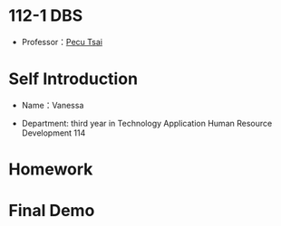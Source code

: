 # 112-1 DBS
- Professor：[Pecu Tsai](https://github.com/pecu?tab=repositories)

<h1>Self Introduction</h1>

- Name：Vanessa

- Department: third year in Technology Application Human Resource Development 114

<h1>Homework</h1>


<h1>Final Demo</h1>

